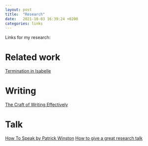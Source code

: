 ```yaml
---
layout: post
title:  "Research"
date:   2021-10-03 16:39:24 +0200
categories: links
---
```


Links for my research:

# Related work

[Termination in Isabelle][krauss]

# Writing

[The Craft of Writing Effectively][mcenerney] 

# Talk

[How To Speak by Patrick Winston][winston]
[How to give a great research talk][peyton]

[krauss]: https://www21.in.tum.de/~krauss/papers/krauss-thesis.pdf
[mcenerney]: https://www.youtube.com/watch?v=vtIzMaLkCaM
[winston]: https://www.youtube.com/watch?v=vtIzMaLkCaM
[peyton]: https://www.microsoft.com/en-us/research/academic-program/give-great-research-talk/